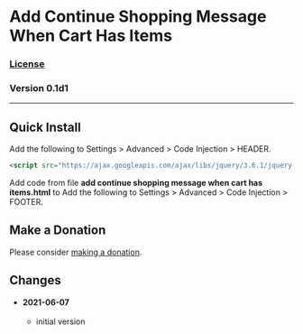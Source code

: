 # Add Continue Shopping Message When Cart Has Items

### [License][99]

### Version 0.1d1

---

## Quick Install

Add the following to Settings > Advanced > Code Injection > HEADER.

```html
<script src="https://ajax.googleapis.com/ajax/libs/jquery/3.6.1/jquery.min.js"></script>
```

Add code from file **add continue shopping message when cart has items.html** to
Add the following to Settings > Advanced > Code Injection > FOOTER.

## Make a Donation

Please consider [making a donation](https://github.com/tomsWebConsulting/twcsl#make-a-donation).

## Changes

<!-- * **2021-05-19**
<br><br>
  * added a choice of paragraph styles
  * user can set store url slug
  * bumped version to [version]
  <br><br -->
* **2021-06-07**
<br><br>
  * initial version

[99]: https://github.com/tomsWebConsulting/twcsl/blob/main/LICENSE.txt#L1
